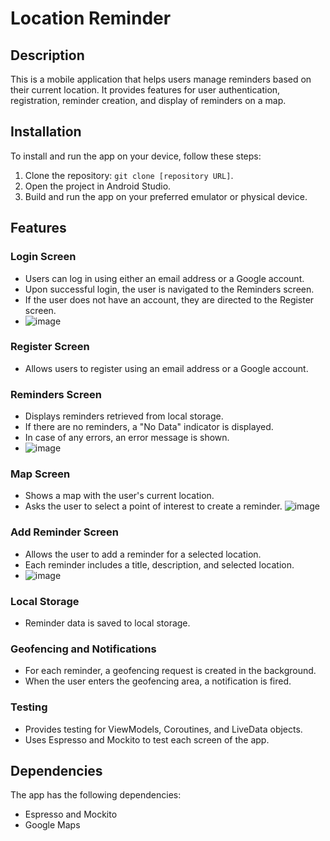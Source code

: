 # Location Reminder

## Description

This is a mobile application that helps users manage reminders based on their current location. It provides features for user authentication, registration, reminder creation, and display of reminders on a map.

## Installation

To install and run the app on your device, follow these steps:

1. Clone the repository: `git clone [repository URL]`.
2. Open the project in Android Studio.
3. Build and run the app on your preferred emulator or physical device.

## Features

### Login Screen

- Users can log in using either an email address or a Google account.
- Upon successful login, the user is navigated to the Reminders screen.
- If the user does not have an account, they are directed to the Register screen.
- ![image](https://github.com/hugo-andreassa/location-reminder/assets/50621697/48038a98-0298-4d90-a4cc-6ddb1987de4c)

### Register Screen

- Allows users to register using an email address or a Google account.

### Reminders Screen

- Displays reminders retrieved from local storage.
- If there are no reminders, a "No Data" indicator is displayed.
- In case of any errors, an error message is shown.
- ![image](https://github.com/hugo-andreassa/location-reminder/assets/50621697/73e430c1-5458-477e-b89b-aa3934c167d0)

### Map Screen

- Shows a map with the user's current location.
- Asks the user to select a point of interest to create a reminder.
![image](https://github.com/hugo-andreassa/location-reminder/assets/50621697/3bbb7bce-830a-4499-9669-da0cdebfca87)

### Add Reminder Screen

- Allows the user to add a reminder for a selected location.
- Each reminder includes a title, description, and selected location.
- ![image](https://github.com/hugo-andreassa/location-reminder/assets/50621697/3aceb1da-c267-479a-8c15-73f11e3f9780)

### Local Storage

- Reminder data is saved to local storage.

### Geofencing and Notifications

- For each reminder, a geofencing request is created in the background.
- When the user enters the geofencing area, a notification is fired.

### Testing

- Provides testing for ViewModels, Coroutines, and LiveData objects.
- Uses Espresso and Mockito to test each screen of the app.

## Dependencies

The app has the following dependencies:

- Espresso and Mockito
- Google Maps
